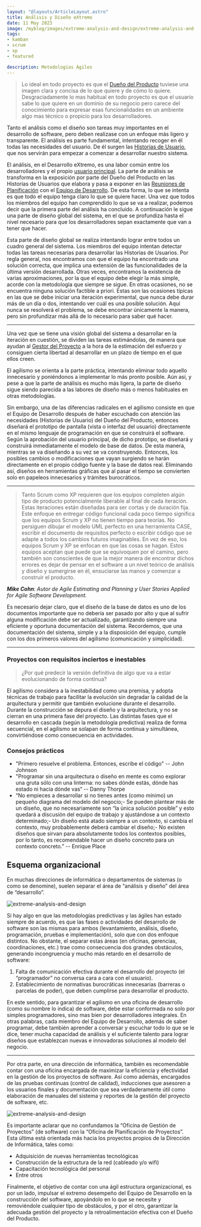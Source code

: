 ```yaml
---
layout: "@layouts/ArticleLayout.astro"
title: Análisis y Diseño eXtremo
date: 11 May 2023
image: /myblog/images/extreme-analysis-and-design/extreme-analysis-and-design.png
tags:
- kamban
- scrum
- xp
- featured

description: Metodologías Ágiles
---
```


>Lo ideal en todo proyecto es que el [Dueño del Producto](https://ecanquiz.github.io/scrum/roles/product-owner.html) tuviese una imagen clara y concisa de lo que quiere y de cómo lo quiere. Desgraciadamente lo mas habitual en todo proyecto es que el usuario sabe lo que quiere en un dominio de su negocio pero carece del conocimiento para expresar esas funcionalidades en un ambiente algo mas técnico o propicio para los desarrolladores.

Tanto el análisis como el diseño son tareas muy importantes en el desarrollo de software, pero deben realizase con un enfoque más ligero y transparente. El análisis es parte fundamental, intentando recoger en él todas las necesidades del usuario. De él surgen las [Historias de Usuario](https://ecanquiz.github.io/scrum/artifacts/user-stories.html), que nos servirán para empezar a comenzar a desarrollar nuestro sistema.

El análisis, en el Desarrollo eXtremo, es una labor común entre los desarrolladores y el propio [usuario principal](https://ecanquiz.github.io/scrum/roles/product-owner.html). La parte de análisis se transforma en la exposición por parte del Dueño del Producto en las Historias de Usuarios que elabora y pasa a exponer en las [Reuniones de Planificación](https://ecanquiz.github.io/scrum/events/sprint-planning.html) con el [Equipo de Desarrollo](https://ecanquiz.github.io/scrum/roles/development-team.html). De esta forma, lo que se intenta es que todo el equipo tenga claro lo que se quiere hacer. Una vez que todos los miembros del equipo han comprendido lo que se va a realizar, podemos decir que la primera parte del análisis ha concluido. A continuación le sigue una parte de diseño global del sistema, en el que se profundiza hasta el nivel necesario para que los desarrolladores sepan exactamente que van a tener que hacer.

Esta parte de diseño global se realiza intentando lograr entre todos un cuadro general del sistema. Los miembros del equipo intentan detectar todas las tareas necesarias para desarrollar las Historias de Usuarios. Por regla general, nos encontramos con que el equipo ha encontrado una solución correcta, que implica una extensión de las funcionalidades de la última versión desarrollada. Otras veces, encontramos la existencia de varias aproximaciones, por la que el equipo debe elegir la más simple, acorde con la metodología que siempre se sigue. En otras ocasiones, no se encuentra ninguna solución factible a priori. Estas son las ocasiones típicas en las que se debe iniciar una iteración experimental, que nunca debe durar más de un día o dos, intentando ver cuál es una posible solución. Aquí nunca se resolverá el problema, se debe encontrar únicamente la manera, pero sin profundizar más allá de lo necesario para saber qué hacer.

---

Una vez que se tiene una visión global del sistema a desarrollar en la iteración en cuestión, se dividen las tareas estimándolas, de manera que ayudan al [Gestor del Proyecto](https://ecanquiz.github.io/scrum/roles/project-manager.html) a la hora de la estimación del esfuerzo y consiguen cierta libertad al desarrollar en un plazo de tiempo en el que ellos creen.

El agilismo se orienta a la parte práctica, intentando eliminar todo aquello innecesario y poniéndonos a implementar lo más pronto posible. Aún así, y pese a que la parte de análisis es mucho más ligera, la parte de diseño sigue siendo parecida a las labores de diseño más o menos habituales en otras metodologías.

Sin embargo, una de las diferencias radicales en el agilismo consiste en que el Equipo de Desarrollo después de haber escuchado con atención las
necesidades (Historias de Usuario) del Dueño del Producto, entonces diseñará el prototipo de pantalla (vista o interfaz del usuario) directamente en el mismo lenguaje de programación en que se construirá el software. Según la aprobación del usuario principal, de dicho prototipo, se diseñará y construirá inmediatamente el modelo de base de datos. De esta manera, mientras se va diseñando a su vez se va construyendo. Entonces, los posibles cambios o modificaciones que vayan surgiendo se harán directamente en el propio código fuente y la base de datos real. Eliminando así, diseños en herramientas gráficas que al pasar el tiempo se convierten solo en papeleos innecesarios y trámites burocráticos.

---

>Tanto Scrum como XP requieren que los equipos completen algún tipo de producto potencialmente liberable al final de cada iteración. Estas iteraciones están diseñadas para ser cortas y de duración fija. Este enfoque en entregar código funcional cada poco tiempo significa que los equipos Scrum y XP no tienen tiempo para teorías. No persiguen dibujar el modelo UML perfecto en una herramienta CASE, escribir el documento de requisitos perfecto o escribir código que se adapte a todos los cambios futuros imaginables. En vez de eso, los equipos Scrum y XP se enfocan en que las cosas se hagan. Estos equipos aceptan que puede que se equivoquen por el camino, pero también son conscientes de que la mejor manera de encontrar dichos errores es dejar de pensar en el software a un nivel teórico de análisis y diseño y sumergirse en él, ensuciarse las manos y comenzar a construir el producto.

_**Mike Cohn**: Autor de Agile Estimating and Planning y User Stories Applied for Agile Software Development._

Es necesario dejar claro, que el diseño de la base de datos es uno de los documentos importante que no debería ser pasado por alto y que al sufrir alguna modificación debe ser actualizado, garantizando siempre una eficiente y oportuna documentación del sistema. Recordemos, que una documentación del sistema, simple y a la disposición del equipo, cumple con los dos primeros valores del agilismo (comunicación y simplicidad).

---

<h3>Proyectos con requisitos inciertos e inestables</h3>

>¿Por qué predecir la versión definitiva de algo que va a estar evolucionando de forma continua?

El agilismo considera a la inestabilidad como una premisa, y adopta técnicas de trabajo para facilitar la evolución sin degradar la calidad de la arquitectura y permitir que también evolucione durante el desarrollo. Durante la construcción se depura el diseño y la arquitectura, y no se cierran en una primera fase del proyecto. Las distintas fases que el desarrollo en cascada (según la metodología predictiva) realiza de forma secuencial, en el agilismo se solapan de forma continua y simultánea, convirtiéndose como consecuencia en actividades.

<h3>Consejos prácticos</h3>

- "Primero resuelve el problema. Entonces, escribe el código" -- John Johnson
- "Programar sin una arquitectura o diseño en mente es como explorar una gruta sólo con una linterna: no sabes dónde estás, dónde has estado ni
hacia dónde vas“ -- Danny Thorpe
- “No empieces a desarrollar si no tienes antes (como mínimo) un pequeño diagrama del modelo del negocio;- Se pueden plantear más de un diseño,
que no necesariamente son “la única solución posible” y esto quedará a discusión del equipo de trabajo y ajustándose a un contexto determinado;-
Un diseño está atado siempre a un contexto, si cambia el contexto, muy probablemente deberá cambiar el diseño;- No existen diseños que sirvan
para absolutamente todos los contextos posibles, por lo tanto, es recomendable hacer un diseño concreto para un contexto concreto.” -- Enrique Place

<h2>Esquema organizacional</h2>

En muchas direcciones de informática o departamentos de sistemas (o como se denomine), suelen separar el área de “análisis y diseño” del área de
“desarrollo”. 

![extreme-analysis-and-design](/myblog/images/extreme-analysis-and-design/organizational-scheme-1.jpg)

Si hay algo en que las metodologías predictivas y las ágiles han estado siempre de acuerdo, es que las fases o actividades del desarrollo de software son las mismas para ambos (levantamiento, análisis, diseño, programación, pruebas e implementación), solo que con dos enfoque distintos. No obstante, el separar estas áreas (en oficinas, gerencias, coordinaciones, etc.) trae como consecuencia dos grandes obstáculos, generando incongruencia y mucho más retardo en el desarrollo de software:

1. Falta de comunicación efectiva durante el desarrollo del proyecto (el “programador” no conversa cara a cara con el usuario).
2. Establecimiento de normativas burocráticas innecesarias (barreras o parcelas de poder), que deben cumplirse para desarrollar el producto.

En este sentido, para garantizar el agilismo en una oficina de desarrollo (como su nombre lo indica) de software, debe estar conformada no solo por
simples programadores, sino mas bien por desarrolladores integrales. En otras palabras, cada miembro del Equipo de Desarrollo, además de saber programar, debe también aprender a conversar y escuchar todo lo que se le dice, tener mucha capacidad de análisis y el suficiente talento para lograr diseños que establezcan nuevas e innovadoras soluciones al modelo del negocio.

---

Por otra parte, en una dirección de informática, también es recomendable contar con una oficina encargada de maximizar la eficiencia y efectividad en la gestión de los proyectos de software. Así como además, encargados de las pruebas continuas (control de calidad), inducciones que asesoren a los usuarios finales y documentación que sea verdaderamente útil como elaboración de manuales del sistema y reportes de la gestión del proyecto de software, etc.

![extreme-analysis-and-design](/myblog/images/extreme-analysis-and-design/organizational-scheme-2.jpg)

Es importante aclarar que no confundamos la “Oficina de Gestión de Proyectos” (de software) con la “Oficina de Planificación de Proyectos”. Esta
última está orientada más hacia los proyectos propios de la Dirección de Informática, tales como:

- Adquisición de nuevas herramientas tecnológicas
- Construcción de la estructura de la red (cableado y/o wifi)
- Capacitación tecnológica del personal
- Entre otros

Finalmente, el objetivo de contar con una ágil estructura organizacional, es por un lado, impulsar el extremo desempeño del Equipo de Desarrollo en la construcción del software, apoyándolo en lo que se necesite y removiéndole cualquier tipo de obstáculos, y por el otro, garantizar la adecuada gestión del proyecto y la retroalimentación efectiva con el Dueño del Producto.


